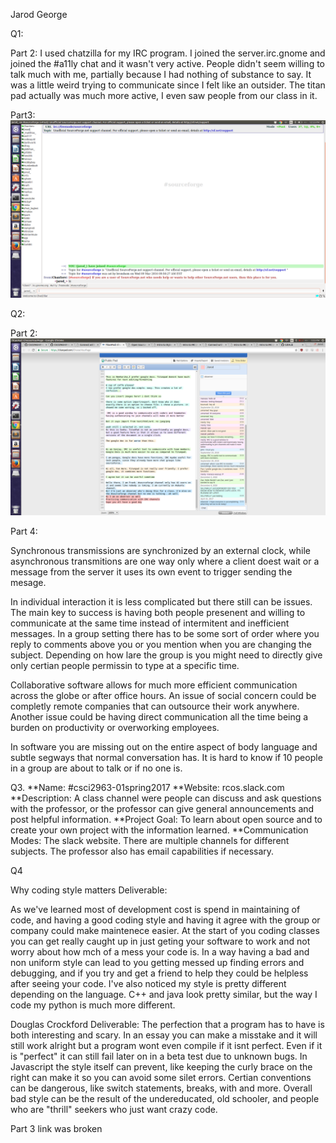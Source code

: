 Jarod George

Q1:

Part 2:
I used chatzilla for my IRC program. I joined the server.irc.gnome and joined the #a11ly chat and it wasn't very active. 
People didn't seem willing to talk much with me, partially because I had nothing of substance to say. It was a little
weird trying to communicate since I felt like an outsider. The titan pad actually was much more active, I 
even saw people from our class in it.

Part3:
![irc](screenshots/irc.png)

Q2:

Part 2:
![Titanpad](screenshots/titianpad.png)

Part 4:

Synchronous transmissions are synchronized by an external clock, while asynchronous
transmitions are one way only where a client doest wait or a message from the server it uses its own event to trigger sending the mesage.

In individual interaction it is less complicated but there still can be issues. The main key to success is having both people presenent and willing to communicate at the same time instead of intermitent and inefficient messages. In a group setting there has to be some sort of order where you reply to comments above you or you mention when you are changing the subject. Depending on how lare the group is you might need to directly give only certian people permissin to type at a specific time.

Collaborative software allows for much more efficient communication across the globe or after office hours. An issue of social concern could be completly remote companies that can outsource their work anywhere. Another issue could be having direct communication all the time being a burden on productivity or overworking employees.

In software you are missing out on the entire aspect of body language and subtle segways that normal conversation has. It is hard to know if 10 people in a group are about to talk or if no one is. 



Q3.
**Name: #csci2963-01spring2017
**Website: rcos.slack.com
**Description: A class channel were people can discuss and ask questions with the professor, or the professor can give general announcements and post helpful information.
**Project Goal: To learn about open source and to create your own project with the information learned.
**Communication Modes: The slack website. There are multiple channels for different subjects. The professor also has email capabilities if necessary.





Q4

Why coding style matters  Deliverable:

As we've learned most of development cost is spend in maintaining of code, and having a good 
coding style and having it agree with the group or company could make maintenece easier. At the start of you coding classes you can get really caught up in just geting your software to work and not worry about how mch of a mess your code is. In a way having a bad and non uniform style can lead to you getting messed up finding errors and debugging, and if you try and get a friend to help they could be helpless after seeing your code. I've also noticed my style is pretty different depending on the language. C++ and java look pretty similar, but the way I code my python is much more different.

Douglas Crockford Deliverable:
The perfection that a program has to have is both interesting and scary. In an essay you can make a misstake and it will still work alright but a program wont even compile if it isnt perfect. Even 
if it is "perfect" it can still fail later on in a beta test due to unknown bugs. In Javascript the style itself can prevent, like keeping the curly brace on the right can make it so you can 
avoid some silet errors. Certian conventions can be dangerous, like switch statements, breaks, with and more. Overall bad style can be the result of the undereducated, old schooler, and people who 
are "thrill" seekers who just want crazy code.

Part 3 link was broken